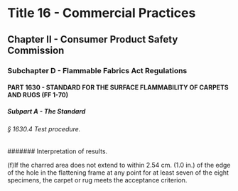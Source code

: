 
# Title 16 - Commercial Practices
## Chapter II - Consumer Product Safety Commission
### Subchapter D - Flammable Fabrics Act Regulations
#### PART 1630 - STANDARD FOR THE SURFACE FLAMMABILITY OF CARPETS AND RUGS (FF 1-70)
##### Subpart A - The Standard
###### § 1630.4 Test procedure.
####### Interpretation of results.

(f)If the charred area does not extend to within 2.54 cm. (1.0 in.) of the edge of the hole in the flattening frame at any point for at least seven of the eight specimens, the carpet or rug meets the acceptance criterion.
